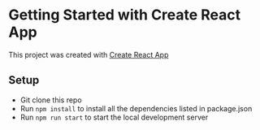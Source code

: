 # Getting Started with Create React App

This project was created with [Create React App](https://github.com/facebook/create-react-app)

## Setup

- Git clone this repo
- Run `npm install` to install all the dependencies listed in package.json
- Run `npm run start` to start the local development server
